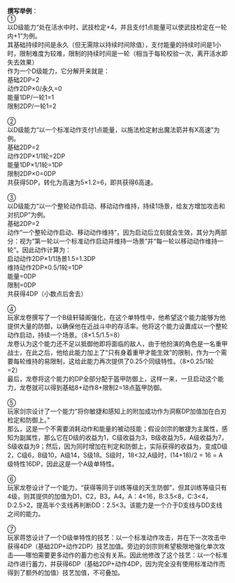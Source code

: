 <title>撰写举例</title>
<meta name="GENERATOR" content="WinCHM">
<meta http-equiv="Content-Type" content="text/html; charset=gb2312">
<br><B>撰写举例</B>：
<br>①	
<br>以D级能力“处在活水中时，武技检定+4，并且支付1点能量可以使武技检定在一轮内+1”为例。
<br>其基础持续时间是永久（但无需除以持续时间除值），支付能量的持续时间是1小时，限制难度为较难，限制的持续时间是一轮（相当于每轮校验一次，离开活水即失去效果）
<br>作为一个D级能力，它分解开来就是：
<br>基础2DP=2
<br>动作2DP×0/永久=0
<br>能量1DP/一轮1=1
<br>限制2DP/一轮1=2
<br>
<br>②	
<br>以D级能力“以一个标准动作支付1点能量，以施法检定射出魔法箭并有X高速”为例。
<br>基础2DP=2
<br>动作2DP×1/1轮=2DP
<br>能量1DP×1/1轮=1DP
<br>限制2DP×0=0DP
<br>共获得5DP，转化为高速为5×1.2=6，即共获得6高速。
<br>
<br>③	
<br>以D级能力“以一个整轮动作启动、移动动作维持，持续1场景，给友方增加攻击和对抗DP”为例。
<br>基础2DP=2
<br>动作“一个整轮动作启动、移动动作维持”，因为启动后立刻就会生效，其分为两部分：视为“第一轮以一个标准动作启动并维持一场景”并“每一轮以移动动作维持一轮”。因此动作计算为：
<br>启动动作2DP×1/1场景1.5=1.3DP
<br>维持动作2DP×0.5/1轮=1DP
<br>能量=0DP
<br>限制=0DP
<br>共获得4DP（小数点后舍去）
<br>
<br>④	
<br>玩家龙卷撰写了一个B级轩辕阁强化，在这个单特性中，他希望这个能力能够为他提供大量的防御，以确保他在近战斗中的存活率。他将这个能力设置成以一个整轮动作启动，持续一个场景。（8×1.5/1.5=8）
<br>龙卷认为这个能力还不足以抵御他即将面临的敌人，由于他扮演的角色是一名重甲战士，在此之后，他给此能力加上了“只有身着重甲才能生效”的限制，作为一个需要每轮维持的易限制，这给此能力再次提供了0.25个同级特性。（8×0.25/1轮=2）
<br>最后，龙卷将这个能力的DP全部分配于盔甲防御上，这样一来，一旦启动这个能力，龙卷就可以得到基础8+动作8+限制2=18点盔甲防御。
<br>
<br>⑤	 
<br>玩家剑宗设计了一个能力“将你敏捷和感知上的附加成功作为洞察DP加值加在白刃检定和防御上。” 
<br>那么，这是一个不需要消耗动作和能量的被动技能；假设剑宗的敏捷为主属性，感知为副属性，那么它在D级的收益为1，C级收益为3，B级收益为5，A级收益为7，S级收益为9；然后，因为同时增加在判定和防御上，实际获得的收益为，变成D级2，C级6，B级10，A级14，S级18。S级时，18<32,A级时，(14+18)/2 = 16 = A级特性16DP，因此这是一个A级单特性。 
<br>
<br>⑥	
<br>玩家龙卷设计了一个能力，“获得等同于训练等级的天生防御”，但其训练等级只有4级，则其提供的加值为D1，C2，B3，A4。A：4<16，B:3.5<8，C:3<4，D:2.5>2，提高半个支线再判断DD：2.5<3。该能力是一个介于D支线与DD支线之间的能力。
<br>
<br>⑦	
<br>玩家蒋悠设计了一个D级单特性的技艺：以一个标准动作攻击，并在下一次攻击中获得4DP（基础2DP+动作2DP）技艺加值。旁边的剑宗则希望极限地强化单次攻击——哪怕需要更多动作的蓄力也没有关系。因此他修改了这个技艺：以一个标准动作进行蓄力，并获得6DP（基础2DP+动作4DP，因为完全没有使用标准动作而得到了额外的加值）技艺加值，不可叠加。